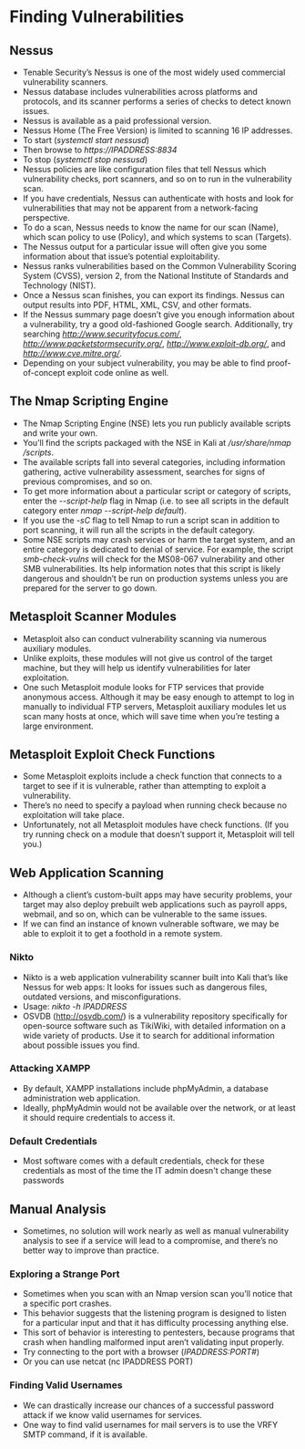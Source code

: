# Finding Vulnerabilities

## Nessus 
* Tenable Security’s Nessus is one of the most widely used commercial vulnerability scanners.
* Nessus database includes vulnerabilities across platforms and protocols, and its scanner performs a series of checks to detect known issues.
* Nessus is available as a paid professional version.
* Nessus Home (The Free Version) is limited to scanning 16 IP addresses.
* To start (*systemctl start nessusd*)
* Then browse to *https://IPADDRESS:8834*
* To stop (*systemctl stop nessusd*)
* Nessus policies are like configuration files that tell Nessus which vulnerability checks, port scanners, and so on to run in the vulnerability scan.
* If you have credentials, Nessus can authenticate with hosts and look for vulnerabilities that may not be apparent from a network-facing perspective.
* To do a scan, Nessus needs to know the name for our scan (Name), which scan policy to use (Policy), and which systems to scan (Targets).
* The Nessus output for a particular issue will often give you some information about that issue’s potential exploitability.
* Nessus ranks vulnerabilities based on the Common Vulnerability Scoring System (CVSS), version 2, from the National Institute of Standards and Technology (NIST).
* Once a Nessus scan finishes, you can export its findings. Nessus can output results into PDF, HTML, XML, CSV, and other formats.
* If the Nessus summary page doesn’t give you enough information about a vulnerability, try a good old-fashioned Google search. Additionally, try searching *http://www.securityfocus.com/*, *http://www.packetstormsecurity.org/*, *http://www.exploit-db.org/*, and *http://www.cve.mitre.org/*.
* Depending on your subject vulnerability, you may be able to find proof-of-concept exploit code online as well.


## The Nmap Scripting Engine
* The Nmap Scripting Engine (NSE) lets you run publicly available scripts and write your own.
* You’ll find the scripts packaged with the NSE in Kali at */usr/share/nmap​/scripts*.
* The available scripts fall into several categories, including information gathering, active vulnerability assessment, searches for signs of previous compromises, and so on.
* To get more information about a particular script or category of scripts, enter the *--script-help* flag in Nmap (i.e. to see all scripts in the default category enter *nmap --script-help default*).
* If you use the *-sC* flag to tell Nmap to run a script scan in addition to port scanning, it will run all the scripts in the default category.
* Some NSE scripts may crash services or harm the target system, and an entire category is dedicated to denial of service. For example, the script *smb-check-vulns* will check for the MS08-067 vulnerability and other SMB vulnerabilities. Its help information notes that this script is likely dangerous and shouldn’t be run on production systems unless you are prepared for the server to go down.

## Metasploit Scanner Modules
* Metasploit also can conduct vulnerability scanning via numerous auxiliary modules.
* Unlike exploits, these modules will not give us control of the target machine, but they will help us identify vulnerabilities for later exploitation.
* One such Metasploit module looks for FTP services that provide anonymous access. Although it may be easy enough to attempt to log in manually to individual FTP servers, Metasploit auxiliary modules let us scan many hosts at once, which will save time when you’re testing a large environment.

## Metasploit Exploit Check Functions
* Some Metasploit exploits include a check function that connects to a target to see if it is vulnerable, rather than attempting to exploit a vulnerability.
* There’s no need to specify a payload when running check because no exploitation will take place.
* Unfortunately, not all Metasploit modules have check functions. (If you try running check on a module that doesn’t support it, Metasploit will tell you.)

## Web Application Scanning
* Although a client’s custom-built apps may have security problems, your target may also deploy prebuilt web applications such as payroll apps, webmail, and so on, which can be vulnerable to the same issues.
* If we can find an instance of known vulnerable software, we may be able to exploit it to get a foothold in a remote system.

### Nikto
* Nikto is a web application vulnerability scanner built into Kali that’s like Nessus for web apps: It looks for issues such as dangerous files, outdated versions, and misconfigurations.
* Usage: *nikto -h IPADDRESS*
* OSVDB (http://osvdb.com/) is a vulnerability repository specifically for open-source software such as TikiWiki, with detailed information on a wide variety of products. Use it to search for additional information about possible issues you find.

### Attacking XAMPP
* By default, XAMPP installations include phpMyAdmin, a database administration web application.
* Ideally, phpMyAdmin would not be available over the network, or at least it should require credentials to access it.

### Default Credentials
* Most software comes with a default credentials, check for these credentials as most of the time the IT admin doesn't change these passwords


## Manual Analysis
* Sometimes, no solution will work nearly as well as manual vulnerability analysis to see if a service will lead to a compromise, and there’s no better way to improve than practice.

### Exploring a Strange Port
* Sometimes when you scan with an Nmap version scan you’ll notice that a specific port crashes.
* This behavior suggests that the listening program is designed to listen for a particular input and that it has difficulty processing anything else.
* This sort of behavior is interesting to pentesters, because programs that crash when handling malformed input aren’t validating input properly.
* Try connecting to the port with a browser (*IPADDRESS:PORT#*)
* Or you can use netcat (nc IPADDRESS PORT)

### Finding Valid Usernames
* We can drastically increase our chances of a successful password attack if we know valid usernames for services.
* One way to find valid usernames for mail servers is to use the VRFY SMTP command, if it is available.

  
